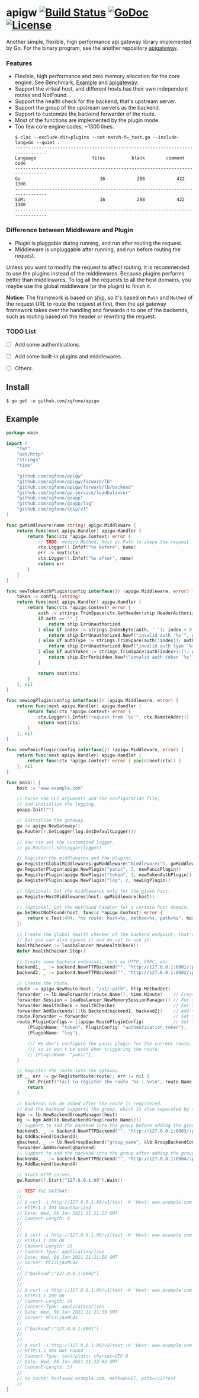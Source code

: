# apigw [![Build Status](https://travis-ci.org/xgfone/apigw.svg?branch=master)](https://travis-ci.org/xgfone/apigw) [![GoDoc](https://godoc.org/github.com/xgfone/apigw?status.svg)](https://pkg.go.dev/github.com/xgfone/apigw) [![License](https://img.shields.io/badge/License-Apache%202.0-blue.svg?style=flat-square)](https://raw.githubusercontent.com/xgfone/apigw/master/LICENSE)

Another simple, flexible, high performance api gateway library implemented by Go. For the binary program, see the another repository [apigateway](https://github.com/xgfone/apigateway).


### Features
- Flexible, high performance and zero memory allocation for the core engine. See Benchmark, [Example](#example) and [apigateway](https://github.com/xgfone/apigateway).
- Support the virtual host, and different hosts has their own independent routes and NotFound.
- Support the health check for the backend, that's upstream server.
- Support the group of the upstream servers as the backend.
- Support to customize the backend forwarder of the route.
- Most of the functions are implemented by the plugin mode.
- Too few core engine codes, ~1300 lines.
    ```shell
    $ cloc --exclude-dir=plugins --not-match-f=_test.go --include-lang=Go --quiet .
    -------------------------------------------------------------------------------
    Language                     files          blank        comment           code
    -------------------------------------------------------------------------------
    Go                              16            288            422           1300
    -------------------------------------------------------------------------------
    SUM:                            16            288            422           1300
    -------------------------------------------------------------------------------
    ```


### Difference between Middleware and Plugin
- Plugin is pluggable during running, and run after routing the request.
- Middleware is unpluggable after running, and run before routing the request.

Unless you want to modify the request to affect routing, it is recommended to use the plugins instead of the middlewares. Because plugins performs better than middlewares. To log all the requests to all the host domains, you maybe use the global middleware (or the plugin) to finish it.

**Notice:** The framework is based on [ship](https://github.com/xgfone/ship), so it's based on `Path` and `Method` of the request URL to route the request at first, then the api gateway framework takes over the handling and forwards it to one of the backends, such as routing based on the header or rewriting the request.


### TODO List
- [ ] Add some authentications.
- [ ] Add some built-in plugins and middlewares.
- [ ] Others.


## Install
```shell
$ go get -u github.com/xgfone/apigw
```


## Example
```go
package main

import (
	"fmt"
	"net/http"
	"strings"
	"time"

	"github.com/xgfone/apigw"
	"github.com/xgfone/apigw/forward/lb"
	"github.com/xgfone/apigw/forward/lb/backend"
	"github.com/xgfone/go-service/loadbalancer"
	"github.com/xgfone/goapp"
	"github.com/xgfone/goapp/log"
	"github.com/xgfone/ship/v3"
)

func gwMiddleware(name string) apigw.Middleware {
	return func(next apigw.Handler) apigw.Handler {
		return func(ctx *apigw.Context) error {
			// TODO: modity Method, Host or Path to shape the request.
			ctx.Logger().Infof("%s before", name)
			err := next(ctx)
			ctx.Logger().Infof("%s after", name)
			return err
		}
	}
}

func newTokenAuthPlugin(config interface{}) (apigw.Middleware, error) {
	token := config.(string)
	return func(next apigw.Handler) apigw.Handler {
		return func(ctx *apigw.Context) error {
			auth := strings.TrimSpace(ctx.GetHeader(ship.HeaderAuthorization))
			if auth == "" {
				return ship.ErrUnauthorized
			} else if index := strings.IndexByte(auth, ' '); index < 0 {
				return ship.ErrUnauthorized.Newf("invalid auth '%s'", auth)
			} else if authType := strings.TrimSpace(auth[:index]); authType != "token" {
				return ship.ErrUnauthorized.Newf("invalid auth type '%s'", authType)
			} else if authToken := strings.TrimSpace(auth[index+1:]); authToken != token {
				return ship.ErrForbidden.Newf("invalid auth token '%s'", authToken)
			}

			return next(ctx)
		}
	}, nil
}

func newLogPlugin(config interface{}) (apigw.Middleware, error) {
	return func(next apigw.Handler) apigw.Handler {
		return func(ctx *apigw.Context) error {
			ctx.Logger().Infof("request from '%s'", ctx.RemoteAddr())
			return next(ctx)
		}
	}, nil
}

func newPanicPlugin(config interface{}) (apigw.Middleware, error) {
	return func(next apigw.Handler) apigw.Handler {
		return func(ctx *apigw.Context) error { panic(next(ctx)) }
	}, nil
}

func main() {
	host := "www.example.com"

	// Parse the CLI arguments and the configuration file,
	// and initialize the logging.
	goapp.Init("")

	// Initialize the gateway.
	gw := apigw.NewGateway()
	gw.Router().SetLogger(log.GetDefaultLogger())

	// You can set the customized logger.
	// gw.Router().SetLogger(logger)

	// Register the middlewares and the plugins.
	gw.RegisterGlobalMiddlewares(gwMiddleware("middleware1"), gwMiddleware("middleware2"))
	gw.RegisterPlugin(apigw.NewPlugin("panic", 3, newPanicPlugin))
	gw.RegisterPlugin(apigw.NewPlugin("token", 1, newTokenAuthPlugin))
	gw.RegisterPlugin(apigw.NewPlugin("log", 2, newLogPlugin))

	// (Optional) Set the middlewares only for the given host.
	gw.RegisterHostMiddlewares(host, gwMiddleware(host))

	// (Optional) Set the NotFound handler for a certain host domain.
	gw.SetHostNotFound(host, func(c *apigw.Context) error {
		return c.Text(404, "no route: host=%s, method=%s, path=%s", host, c.Method(), c.Path())
	})

	// Create the global health checker of the backend endpoint, that's, upstream server.
	// But you can also ignore it and do not to use it.
	healthChecker := loadbalancer.NewHealthCheck()
	defer healthChecker.Stop()

	// Create some backend endpoints, such as HTTP, GRPC, etc.
	backend1, _ := backend.NewHTTPBackend("", "http://127.0.0.1:8001/:path", nil)
	backend2, _ := backend.NewHTTPBackend("", "http://127.0.0.1:8002/:path", nil)

	// Create the route.
	route := apigw.NewRoute(host, "/v1/:path", http.MethodGet)
	forwarder := lb.NewForwarder(route.Name(), time.Minute)    // Create the backend forwarder for the route
	forwarder.Session = loadbalancer.NewMemorySessionManager() // For session stick, or not use it
	forwarder.HealthCheck = healthChecker                      // For the health check of backends, or not use it
	forwarder.AddBackends([]lb.Backend{backend1, backend2})    // Add the backends specific to the route
	route.Forwarder = forwarder                                // Set the backend forwarder for the route
	route.PluginConfigs = []apigw.RoutePluginConfig{           // Set the plugins which the route will use
		{PluginName: "token", PluginConfig: "authentication_token"},
		{PluginName: "log"},

		/// We don't configure the panic plugin for the current route,
		/// so it won't be used when triggering the route.
		// {PluginName: "panic"},
	}

	// Register the route into the gateway.
	if _, err := gw.RegisterRoute(route); err != nil {
		fmt.Printf("fail to register the route '%s': %v\n", route.Name(), err)
		return
	}

	// Backends can be added after the route is registered.
	// And the backend supports the group, which is also separated by the host.
	bgm := lb.NewBackendGroupManager(host)
	bg := bgm.Add(lb.NewBackendGroup(route.Name()))
	// Support to add the backend into the group before adding the group backend into the route forwarder.
	backend3, _ := backend.NewHTTPBackend("", "http://127.0.0.1:8003/:path", nil)
	bg.AddBackend(backend3)
	gbackend, _ := lb.NewGroupBackend("group_name", &lb.GroupBackendConfig{BackendGroup: bg})
	forwarder.AddBackend(gbackend)
	// Support to add the backend into the group after adding the group backend into the route forwarder.
	backend4, _ := backend.NewHTTPBackend("", "http://127.0.0.1:8004/:path", nil)
	bg.AddBackend(backend4)

	// Start HTTP server.
	gw.Router().Start("127.0.0.1:80").Wait()

	// TEST THE GATEWAY:
	//
	// $ curl -i http://127.0.0.1:80/v1/test -H 'Host: www.example.com'
	// HTTP/1.1 401 Unauthorized
	// Date: Wed, 06 Jan 2021 21:21:25 GMT
	// Content-Length: 0
	//
	//
	// $ curl -i http://127.0.0.1:80/v1/test -H 'Host: www.example.com' -H 'Authorization: token authentication_token'
	// HTTP/1.1 200 OK
	// Content-Length: 29
	// Content-Type: application/json
	// Date: Wed, 06 Jan 2021 21:21:56 GMT
	// Server: MTI3LjAuMC4x
	//
	// {"backend":"127.0.0.1:8002"}
	//
	//
	// $ curl -i http://127.0.0.1:80/v1/test -H 'Host: www.example.com' -H 'Authorization: token authentication_token'
	// HTTP/1.1 200 OK
	// Content-Length: 29
	// Content-Type: application/json
	// Date: Wed, 06 Jan 2021 21:21:59 GMT
	// Server: MTI3LjAuMC4x
	//
	// {"backend":"127.0.0.1:8001"}
	//
	//
	// $ curl -i http://127.0.0.1:80/v2/test -H 'Host: www.example.com' -H 'Authorization: token authentication_token'
	// HTTP/1.1 404 Not Found
	// Content-Type: text/plain; charset=UTF-8
	// Date: Wed, 06 Jan 2021 21:22:03 GMT
	// Content-Length: 57
	//
	// no route: host=www.example.com, method=GET, path=/v2/test
	//
}
```
